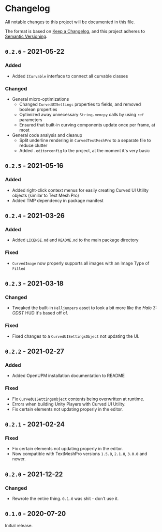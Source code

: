 # Changelog
All notable changes to this project will be documented in this file.

The format is based on [Keep a Changelog](https://keepachangelog.com/en/1.0.0/),
and this project adheres to [Semantic Versioning](https://semver.org/spec/v2.0.0.html).

## `0.2.6` - 2021-05-22
### Added
- Added `ICurvable` interface to connect all curvable classes

### Changed
- General micro-optimizations
	- Changed `CurvedUISettings` properties to fields, and removed boolean properties
	- Optimized away unnecessary `String.memcpy` calls by using `ref` parameters
	- Ensured that built-in curving components update once per frame, at most
- General code analysis and cleanup
	- Split underline rendering in `CurvedTextMeshPro` to a separate file to reduce clutter
	- Added `.editorconfig` to the project, at the moment it's very basic

## `0.2.5` - 2021-05-16
### Added
- Added right-click context menus for easily creating Curved UI Utility objects (similar to Text Mesh Pro)
- Added TMP dependency in package manifest 

## `0.2.4` - 2021-03-26
### Added
- Added `LICENSE.md` and `README.md` to the main package directory

### Fixed
- `CurvedImage` now properly supports all images with an Image Type of `Filled`

## `0.2.3` - 2021-03-18
### Changed
- Tweaked the built-in `Helljumpers` asset to look a bit more like the *Halo 3: ODST* HUD it's based off of.

### Fixed
- Fixed changes to a `CurvedUISettingsObject` not updating the UI.

## `0.2.2` - 2021-02-27
### Added
- Added OpenUPM installation documentation to README

### Fixed
- Fix `CurvedUISettingsObject` contents being overwritten at runtime.
- Errors when building Unity Players with Curved UI Utility.
- Fix certain elements not updating properly in the editor.

## `0.2.1` - 2021-02-24
### Fixed
- Fix certain elements not updating properly in the editor.
- Now compatible with TextMeshPro versions `1.5.0`, `2.1.0`, `3.0.0` and newer.

## `0.2.0` - 2021-12-22
### Changed
- Rewrote the entire thing. `0.1.0` was shit - don't use it.

## `0.1.0` - 2020-07-20
Initial release.